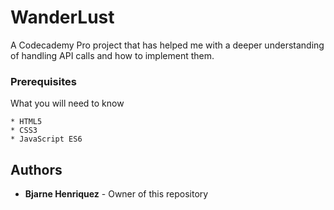 # WanderLust

A Codecademy Pro project that has helped me with a deeper
understanding of handling API calls and how to implement
them.

### Prerequisites

What you will need to know

```
* HTML5
* CSS3
* JavaScript ES6
```

## Authors
* **Bjarne Henriquez** - Owner of this repository